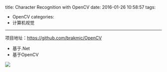 title: Character Recognition with OpenCV
date: 2016-01-26 10:58:57
tags:
- OpenCV
categories:
- 计算机视觉
---

项目地址：<https://github.com/brakmic/OpenCV>

- 基于.Net
- 基于OpenCV

![](https://camo.githubusercontent.com/f7060609ba62c89ccb20b4988a3c21a91870cf48/687474703a2f2f6673322e64697265637475706c6f61642e6e65742f696d616765732f3135303832352f6a6c69347a6277772e706e67)
